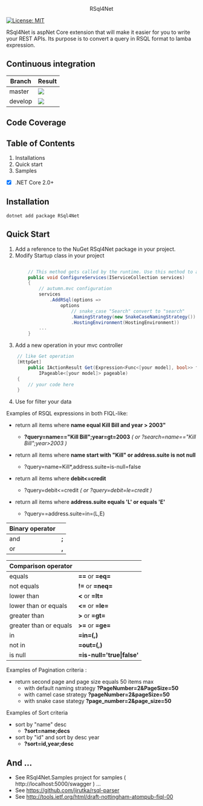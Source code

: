 
<p align="center">
RSql4Net
</p>

[![License: MIT](https://img.shields.io/badge/License-MIT-yellow.svg)](https://github.com/gwendallg/rsql4net/blob/develop/LICENSE)

RSql4Net is aspNet Core extension that will make it easier for you to write your REST APIs. Its purpose is to convert a query in RSQL format to lamba expression.

## Continuous integration

| Branch                      |  Result       |
|-----------------------------|---------------|
| master                      |  ![](https://api.travis-ci.org/gwendallg/rsql4net.png?branch=master)       |
| develop                     |  ![](https://api.travis-ci.org/gwendallg/rsql4net.png?branch=develop)       |

## Code Coverage

## Table of Contents
1. Installations
2. Quick start
3. Samples
- [x] .NET Core 2.0+

## Installation
```
dotnet add package RSql4Net
```

## Quick Start
1. Add a reference to the NuGet RSql4Net package in your project.
2. Modify Startup class in your project
```csharp

        // This method gets called by the runtime. Use this method to add services to the container.
        public void ConfigureServices(IServiceCollection services)
        {
            // autumn.mvc configuration
            services
                .AddRSql(options =>
                    options
                        // snake_case "Search" convert to "search"
                        .NamingStrategy(new SnakeCaseNamingStrategy())
                        .HostingEnvironment(HostingEnvironment))
            ...
        }
```

3. Add a new operation in your mvc controller

```csharp
	// like Get operation
 	[HttpGet]
        public IActionResult Get(Expression<Func<[your model], bool>> filter,
            IPageable<[your model]> pageable)
	{
		// your code here
	}
```
4. Use for filter your data

Examples of RSQL expressions in both FIQL-like:

* return all items where **name equal Kill Bill and year > 2003"**
    - **?query=name=="Kill Bill";year=gt=2003** *( or ?search=name=="Kill Bill";year>2003 )*

* return all items where **name start with "Kill" or address.suite is not null**
    - ?query=name=Kill*,address.suite=is-null=false

* return all items where **debit<=credit**
    - ?query=debit<=credit *( or ?query=debit=le=credit )*

* return all items where **address.suite equals 'L' or equals 'E'**
    - ?query==address.suite=in=(L,E)

| Binary operator||
|-|-|
|and| **;**|
|or| **,**|

| Comparison operator||
|-|-|
|equals|**==** or **=eq=**|
|not equals|**!=** or **=neq=**|
|lower than|**<** or **=lt=**|
|lower than or equals|**<=** or **=le=**|
|greater than|**>** or **=gt=**|
|greater than or equals|**>=** or **=ge=**|
|in|**=in=(,)**|
|not in| **=out=(,)**|
|is null|**=is-null='true\|false'**|


Examples of Pagination criteria :

* return second page and page size equals 50 items max
    - with default naming strategy
    **?PageNumber=2&PageSize=50**
    - with camel case strategy
    **?pageNumber=2&pageSize=50**
    - with snake case stategy
    **?page_number=2&page_size=50**

Examples of Sort criteria

* sort by "name" desc
    - **?sort=name;decs**
* sort by "id" and sort by desc year
    - **?sort=id,year;desc**

## And ...

* See RSql4Net.Samples project for samples ( http://localhost:5000/swagger ) ...
* See https://github.com/jirutka/rsql-parser
* See http://tools.ietf.org/html/draft-nottingham-atompub-fiql-00
